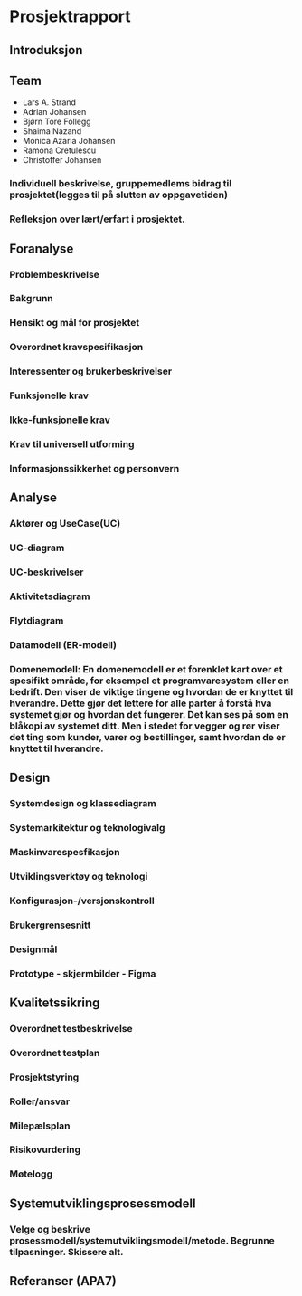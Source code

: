 # Prosjektrapport

## Introduksjon


## Team
- Lars A. Strand
- Adrian Johansen
- Bjørn Tore Follegg
- Shaima Nazand
- Monica Azaria Johansen
- Ramona Cretulescu
- Christoffer Johansen
### Individuell beskrivelse, gruppemedlems bidrag til prosjektet(legges til på slutten av oppgavetiden)
### Refleksjon over lært/erfart i prosjektet. 


## Foranalyse

### Problembeskrivelse

### Bakgrunn

### Hensikt og mål for prosjektet

### Overordnet kravspesifikasjon

### Interessenter og brukerbeskrivelser

### Funksjonelle krav

### Ikke-funksjonelle krav

### Krav til universell utforming

### Informasjonssikkerhet og personvern


## Analyse

### Aktører og UseCase(UC)

### UC-diagram

### UC-beskrivelser

### Aktivitetsdiagram

### Flytdiagram

### Datamodell (ER-modell)

### Domenemodell: En domenemodell er et forenklet kart over et spesifikt område, for eksempel et programvaresystem eller en bedrift. Den viser de viktige tingene og hvordan de er knyttet til hverandre. Dette gjør det lettere for alle parter å forstå hva systemet gjør og hvordan det fungerer. Det kan ses på som en blåkopi av systemet ditt. Men i stedet for vegger og rør viser det ting som kunder, varer og bestillinger, samt hvordan de er knyttet til hverandre.


## Design

### Systemdesign og klassediagram

### Systemarkitektur og teknologivalg

### Maskinvarespesfikasjon

### Utviklingsverktøy og teknologi

### Konfigurasjon-/versjonskontroll

### Brukergrensesnitt

### Designmål

### Prototype - skjermbilder - Figma


## Kvalitetssikring

### Overordnet testbeskrivelse

### Overordnet testplan

### Prosjektstyring

### Roller/ansvar

### Milepælsplan

### Risikovurdering

### Møtelogg


## Systemutviklingsprosessmodell

### Velge og beskrive prosessmodell/systemutviklingsmodell/metode. Begrunne tilpasninger. Skissere alt.


## Referanser (APA7)




